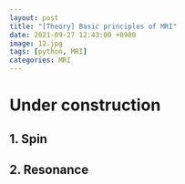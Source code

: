 ```yaml
---
layout: post
title: "[Theory] Basic principles of MRI"
date: 2021-09-27 12:43:00 +0900
image: 12.jpg
tags: [python, MRI]
categories: MRI
---
```

# Under construction
## 1. Spin
## 2. Resonance
